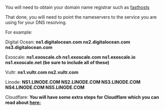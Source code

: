 You will need to obtain your domain name registrar such as [fasthosts](https://www.fasthosts.co.uk)

That done, you will need to point the nameservers to the service you are using for your DNS resolving.

For example:

Digital Ocean: **ns1.digitalocean.com ns2.digitalocean.com ns3.digitalocean.com**  

Exoscale: **ns1.exoscale.ch ns1.exoscale.com ns1.exoscale.io ns1.exoscale.net  (be sure to include all of these)**  

Vultr: **ns1.vultr.com ns2.vultr.com**  

Linode: **NS1.LINODE.COM NS2.LINODE.COM NS3.LINODE.COM NS4.LINODE.COM NS5.LINODE.COM**  

Cloudflare: **You will have some extra steps for Cloudflare which you can read about [here:](https://support.cloudflare.com/hc/en-us/articles/200169006-Setting-up-Custom-Nameservers-at-Cloudflare)**  
